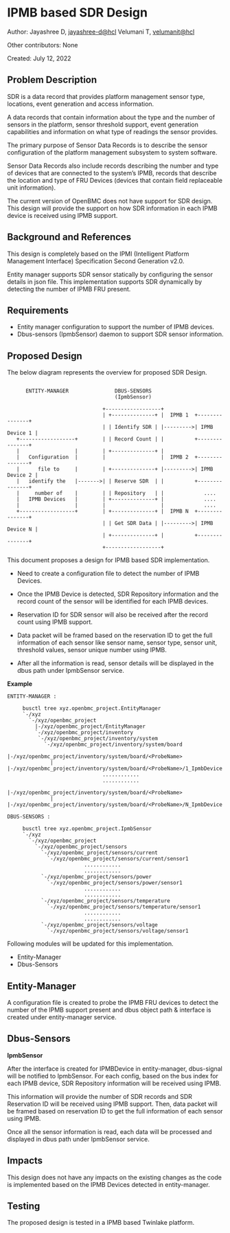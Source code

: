 # IPMB based SDR Design

Author:
  Jayashree D, [jayashree-d@hcl](mailto:jayashree-d@hcl.com)
  Velumani T,  [velumanit@hcl](mailto:velumanit@hcl.com)

Other contributors: None

Created: July 12, 2022

## Problem Description

SDR is a data record that provides platform management sensor type, locations,
event generation and access information.

A data records that contain information about the type and the number of sensors
in the platform, sensor threshold support, event generation capabilities and
information on what type of readings the sensor provides.

The primary purpose of Sensor Data Records is to describe the sensor configuration
of the platform management subsystem to system software.

Sensor Data Records also include records describing the number and type of devices
that are connected to the system’s IPMB, records that describe the location and
type of FRU Devices (devices that contain field replaceable unit information).

The current version of OpenBMC does not have support for SDR design. This design
will provide the support on how SDR information in each IPMB device is received
using IPMB support.

## Background and References

This design is completely based on the IPMI (Intelligent Platform Management
Interface) Specification Second Generation v2.0.

Entity manager supports SDR sensor statically by configuring the sensor details
in json file. This implementation supports SDR dynamically by detecting the
number of IPMB FRU present.

## Requirements

 - Entity manager configuration to support the number of IPMB devices.
 - Dbus-sensors (IpmbSensor) daemon to support SDR sensor information.

## Proposed Design

The below diagram represents the overview for proposed SDR Design.

```

      ENTITY-MANAGER               DBUS-SENSORS
                                   (IpmbSensor)

                               +------------------+
                               | +--------------+ |  IPMB 1  +---------------+
                               | | Identify SDR | |--------->| IPMB Device 1 |
   +------------------+        | | Record Count | |          +---------------+
   |                  |        | +--------------+ |
   |   Configuration  |        |                  |  IPMB 2  +---------------+
   |      file to     |        | +--------------+ |--------->| IPMB Device 2 |
   |   identify the   |------->| | Reserve SDR  | |          +---------------+
   |     number of    |        | | Repository   | |             ....
   |   IPMB Devices   |        | +--------------+ |             ....
   |                  |        |                  |             ....
   +------------------+        | +--------------+ |  IPMB N  +---------------+
                               | | Get SDR Data | |--------->| IPMB Device N |
                               | +--------------+ |          +---------------+
                               +------------------+

```

This document proposes a design for IPMB based SDR implementation.

 - Need to create a configuration file to detect the number of IPMB Devices.

 - Once the IPMB Device is detected, SDR Repository information and the record
   count of the sensor will be identified for each IPMB devices.

 - Reservation ID for SDR sensor will also be received after the record count
   using IPMB support.

 - Data packet will be framed based on the reservation ID to get the full
   information of each sensor like sensor name, sensor type, sensor unit,
   threshold values, sensor unique number using IPMB.

 - After all the information is read, sensor details will be displayed in the
   dbus path under IpmbSensor service.

**Example**

```
ENTITY-MANAGER :

     busctl tree xyz.openbmc_project.EntityManager
     `-/xyz
       `-/xyz/openbmc_project
         |-/xyz/openbmc_project/EntityManager
         `-/xyz/openbmc_project/inventory
          `-/xyz/openbmc_project/inventory/system
            `-/xyz/openbmc_project/inventory/system/board
              |-/xyz/openbmc_project/inventory/system/board/<ProbeName>
              | |-/xyz/openbmc_project/inventory/system/board/<ProbeName>/1_IpmbDevice
                               ............
                               ............
              |-/xyz/openbmc_project/inventory/system/board/<ProbeName>
              | |-/xyz/openbmc_project/inventory/system/board/<ProbeName>/N_IpmbDevice

DBUS-SENSORS :

     busctl tree xyz.openbmc_project.IpmbSensor
     `-/xyz
       `-/xyz/openbmc_project
         `-/xyz/openbmc_project/sensors
           `-/xyz/openbmc_project/sensors/current
             `-/xyz/openbmc_project/sensors/current/sensor1
                         ............
                         ............
           `-/xyz/openbmc_project/sensors/power
             `-/xyz/openbmc_project/sensors/power/sensor1
                         ............
                         ............
           `-/xyz/openbmc_project/sensors/temperature
             `-/xyz/openbmc_project/sensors/temperature/sensor1
                         ............
                         ............
           `-/xyz/openbmc_project/sensors/voltage
             `-/xyz/openbmc_project/sensors/voltage/sensor1
```

Following modules will be updated for this implementation.

 - Entity-Manager
 - Dbus-Sensors

## Entity-Manager

A configuration file is created to probe the IPMB FRU devices to detect the
number of the IPMB support present and dbus object path & interface is
created under entity-manager service.

## Dbus-Sensors

**IpmbSensor**

After the interface is created for IPMBDevice in entity-manager, dbus-signal
will be notified to IpmbSensor. For each config, based on the bus index for
each IPMB device, SDR Repository information will be received using IPMB.

This information will provide the number of SDR records and SDR Reservation ID
will be received using IPMB support. Then, data packet will be framed based on
reservation ID to get the full information of each sensor using IPMB.

Once all the sensor information is read, each data will be processed and
displayed in dbus path under IpmbSensor service.

## Impacts

This design does not have any impacts on the existing changes as the code is
implemented based on the IPMB Devices detected in entity-manager.

## Testing
The proposed design is tested in a IPMB based Twinlake platform.
